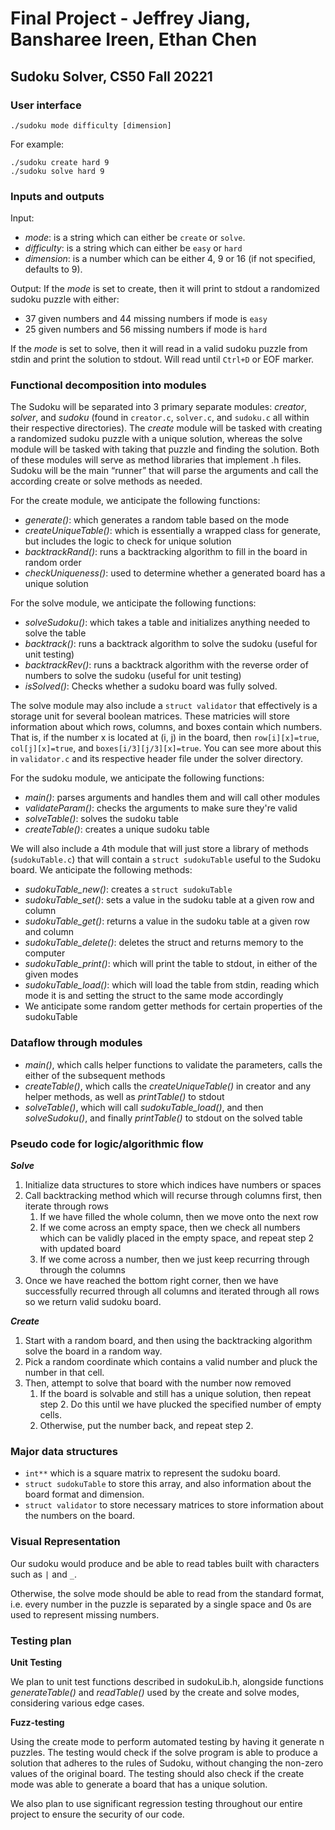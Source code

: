 # Final Project - Jeffrey Jiang, Bansharee Ireen, Ethan Chen
## Sudoku Solver, CS50 Fall 20221

### User interface

```text
./sudoku mode difficulty [dimension]
```

For example: 

```text
./sudoku create hard 9
./sudoku solve hard 9
```

### Inputs and outputs

Input: 
- _mode_: is a string which can either be `create` or `solve`. 
- _difficulty_: is a string which can either be `easy` or `hard`
- _dimension_: is a number which can be either 4, 9 or 16 (if not specified, defaults to 9). 

Output: 
If the _mode_ is set to create, then it will print to stdout a randomized sudoku puzzle with either: 
- 37 given numbers and 44 missing numbers if mode is `easy`
- 25 given numbers and 56 missing numbers if mode is `hard`

If the _mode_ is set to solve, then it will read in a valid sudoku puzzle from stdin and print the solution to stdout. Will read until `Ctrl+D` or EOF marker. 

### Functional decomposition into modules

The Sudoku will be separated into 3 primary separate modules: _creator_, _solver_, and _sudoku_ (found in `creator.c`, `solver.c`, and `sudoku.c` all within their respective directories). The _create_ module will be tasked with creating a randomized sudoku puzzle with a unique solution, whereas the solve module will be tasked with taking that puzzle and finding the solution. Both of these modules will serve as method libraries that implement .h files. Sudoku will be the main “runner” that will parse the arguments and call the according create or solve methods as needed.

For the create module, we anticipate the following functions:
* _generate()_: which generates a random table based on the mode
* _createUniqueTable()_: which is essentially a wrapped class for generate, but includes the logic to check for unique solution
* _backtrackRand()_: runs a backtracking algorithm to fill in the board in random order
* _checkUniqueness()_: used to determine whether a generated board has a unique solution

For the solve module, we anticipate the following functions:
* _solveSudoku()_: which takes a table and initializes anything needed to solve the table
* _backtrack()_: runs a backtrack algorithm to solve the sudoku (useful for unit testing)
* _backtrackRev()_: runs a backtrack algorithm with the reverse order of numbers to solve the sudoku (useful for unit testing)
* _isSolved()_: Checks whether a sudoku board was fully solved. 


The solve module may also include a `struct validator` that effectively is a storage unit for several boolean matrices. These matricies will store information
about which rows, columns, and boxes contain which numbers. That is, if the number x is located at (i, j) in the board, then `row[i][x]=true`, `col[j][x]=true`, and `boxes[i/3][j/3][x]=true`. You can see more about this in `validator.c` and its respective header file under the solver directory. 


For the sudoku module, we anticipate the following functions:
* _main()_: parses arguments and handles them and will call other modules
* _validateParam()_: checks the arguments to make sure they're valid
* _solveTable()_: solves the sudoku table
* _createTable()_: creates a unique sudoku table

We will also include a 4th module that will just store a library of methods (`sudokuTable.c`) that will contain a `struct sudokuTable` useful to the Sudoku board. We anticipate the following methods:

* *sudokuTable_new()*: creates a `struct sudokuTable`
* *sudokuTable_set()*: sets a value in the sudoku table at a given row and column
* *sudokuTable_get()*: returns a value in the sudoku table at a given row and column
* *sudokuTable_delete()*: deletes the struct and returns memory to the computer
* *sudokuTable_print()*: which will print the table to stdout, in either of the given modes
* *sudokuTable_load()*: which will load the table from stdin, reading which mode it is and setting the struct to the same mode accordingly
* We anticipate some random getter methods for certain properties of the sudokuTable


### Dataflow through modules

* _main()_, which calls helper functions to validate the parameters, calls the either of the subsequent methods
* _createTable()_, which calls the _createUniqueTable()_ in creator and any helper methods, as well as _printTable()_ to stdout
* _solveTable()_, which will call _sudokuTable_load()_, and then _solveSudoku()_, and finally _printTable()_ to stdout on the solved table



### Pseudo code for logic/algorithmic flow

*__Solve__*
1. Initialize data structures to store which indices have numbers or spaces
2. Call backtracking method which will recurse through columns first, then iterate through rows
    1. If we have filled the whole column, then we move onto the next row
    2. If we come across an empty space, then we check all numbers which can be validly placed in the empty space, and repeat step 2 with updated board
    3. If we come across a number, then we just keep recurring through through the columns
3. Once we have reached the bottom right corner, then we have successfully recurred through all columns and iterated through all rows so we return valid sudoku board. 

*__Create__*
1. Start with a random board, and then using the backtracking algorithm solve the board in a random way. 
2. Pick a random coordinate which contains a valid number and pluck the number in that cell. 
3. Then, attempt to solve that board with the number now removed
    1. If the board is solvable and still has a unique solution, then repeat step 2. Do this until we have plucked the specified number of empty cells. 
    2. Otherwise, put the number back, and repeat step 2. 


### Major data structures

* `int**` which is a square matrix to represent the sudoku board. 
* `struct sudokuTable` to store this array, and also information about the board format and dimension. 
* `struct validator` to store necessary matrices to store information about the numbers on the board. 


### Visual Representation

Our sudoku would produce and be able to read tables built with characters such as `|` and `_`.

Otherwise, the solve mode should be able to read from the standard format, i.e. every number in the puzzle is separated by a single space and 0s are used to represent missing numbers.

### Testing plan

__Unit Testing__

We plan to unit test functions described in sudokuLib.h, alongside functions _generateTable()_ and _readTable()_ used by the create and solve modes, considering various edge cases.


__Fuzz-testing__

Using the create mode to perform automated testing by having it generate n puzzles. The testing would check if the solve program is able to produce a solution that adheres to the rules of Sudoku, without changing the non-zero values of the original board. The testing should also check if the create mode was able to generate a board that has a unique solution.

We also plan to use significant regression testing throughout our entire project to ensure the security of our code.